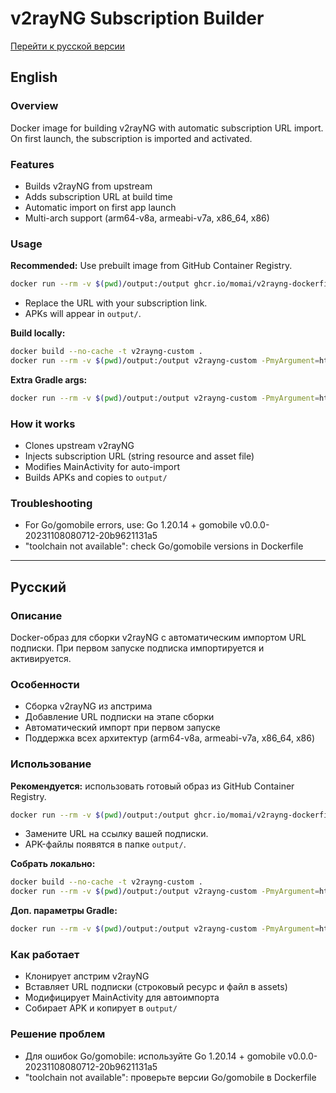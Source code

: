 # v2rayNG Subscription Builder

[Перейти к русской версии](#русский)

## English

### Overview
Docker image for building v2rayNG with automatic subscription URL import. On first launch, the subscription is imported and activated.

### Features
- Builds v2rayNG from upstream
- Adds subscription URL at build time
- Automatic import on first app launch
- Multi-arch support (arm64-v8a, armeabi-v7a, x86_64, x86)

### Usage
**Recommended:** Use prebuilt image from GitHub Container Registry.

```bash
docker run --rm -v $(pwd)/output:/output ghcr.io/momai/v2rayng-dockerfile:latest -PmyArgument=https://example.com/s/your-subscription-url
```
- Replace the URL with your subscription link.
- APKs will appear in `output/`.

**Build locally:**
```bash
docker build --no-cache -t v2rayng-custom .
docker run --rm -v $(pwd)/output:/output v2rayng-custom -PmyArgument=https://example.com/s/your-subscription-url
```

**Extra Gradle args:**
```bash
docker run --rm -v $(pwd)/output:/output v2rayng-custom -PmyArgument=https://example.com/s/your-subscription-url --stacktrace --info
```

### How it works
- Clones upstream v2rayNG
- Injects subscription URL (string resource and asset file)
- Modifies MainActivity for auto-import
- Builds APKs and copies to `output/`

### Troubleshooting
- For Go/gomobile errors, use: Go 1.20.14 + gomobile v0.0.0-20231108080712-20b9621131a5
- "toolchain not available": check Go/gomobile versions in Dockerfile

---

## <a name="русский"></a>Русский

### Описание
Docker-образ для сборки v2rayNG с автоматическим импортом URL подписки. При первом запуске подписка импортируется и активируется.

### Особенности
- Сборка v2rayNG из апстрима
- Добавление URL подписки на этапе сборки
- Автоматический импорт при первом запуске
- Поддержка всех архитектур (arm64-v8a, armeabi-v7a, x86_64, x86)

### Использование
**Рекомендуется:** использовать готовый образ из GitHub Container Registry.

```bash
docker run --rm -v $(pwd)/output:/output ghcr.io/momai/v2rayng-dockerfile:latest -PmyArgument=https://example.com/s/your-subscription-url
```
- Замените URL на ссылку вашей подписки.
- APK-файлы появятся в папке `output/`.

**Собрать локально:**
```bash
docker build --no-cache -t v2rayng-custom .
docker run --rm -v $(pwd)/output:/output v2rayng-custom -PmyArgument=https://example.com/s/your-subscription-url
```

**Доп. параметры Gradle:**
```bash
docker run --rm -v $(pwd)/output:/output v2rayng-custom -PmyArgument=https://example.com/s/your-subscription-url --stacktrace --info
```

### Как работает
- Клонирует апстрим v2rayNG
- Вставляет URL подписки (строковый ресурс и файл в assets)
- Модифицирует MainActivity для автоимпорта
- Собирает APK и копирует в `output/`

### Решение проблем
- Для ошибок Go/gomobile: используйте Go 1.20.14 + gomobile v0.0.0-20231108080712-20b9621131a5
- "toolchain not available": проверьте версии Go/gomobile в Dockerfile
